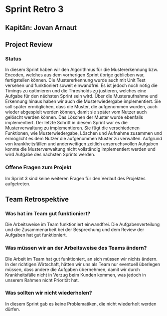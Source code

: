 # Sprint Retro 3

## Kapitän: Jovan Arnaut

## Project Review

### Status

In diesem Sprint haben wir den Algorithmus für die Mustererkennung bzw. Encoden, welches aus dem vorherigen Sprint übrige geblieben war, fertigstellen können. 
Die Mustererkennung wurde auch mit Unit Test versehen und funktioniert soweit einwandfrei. Es ist jedoch noch nötig die Timings zu optimieren und die Thresholds zu justieren, welches eine Aufgabe für den nächsten Sprint sein wird. 
Über die Musteraufnahme und Erkennung hinaus haben wir auch die Musterwiedergabe implementiert. Sie soll später ermöglichen, dass die Muster, die aufgenommen wurden, auch wieder abgespielt werden können, damit sie später vom Nutzer auch gelöscht werden können.
Das Löschen der Muster wurde ebenfalls implementiert.
Der letzte Schritt in diesem Sprint war es die Musterverwaltung zu implementieren. Sie fügt die verschiedenen Funktionen, wie Musterwiedergabe, Löschen und Aufnahme zusammen und ermöglicht es dem Nutzer die aufgenommen Muster zu verwalten. Aufgrund von krankheitsfällen und anderweitigen zeitlich anspruchsvollen Aufgaben konnte die Musterverwaltung nicht vollständig implementiert werden und wird Aufgabe des nächsten Sprints werden.

### Offene Fragen zum Projekt

Im Sprint 3 sind keine weiteren Fragen für den Verlauf des Projektes aufgetreten. 

## Team Retrospektive

### Was hat im Team gut funktioniert?

Die Arbeitsweise im Team funktioniert einwandfrei. Die Aufgabenverteilung und die Zusammenarbeit bei der Besprechung und dem Review der Aufgaben hat gut funktioniert. 

### Was müssen wir an der Arbeitsweise des Teams ändern?

DIe Arbeit im Team hat gut funktioniert, an sich müssen wir nichts ändern. In der richtigen Wirtschaft, hätten wir uns als Team nur eventuell überlegen müssen, dass andere die Aufgaben übernehmen, damit wir durch Krankheitsfälle nicht in Verzug beim Kunden kommen, was jedoch in unserem Rahmen nicht Priorität hat.

### Was sollten wir nicht wiederholen?

In diesem Sprint gab es keine Problematiken, die nicht wiederholt werden dürfen. 
